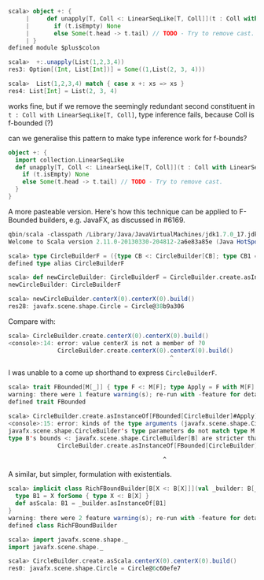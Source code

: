 ```scala
scala> object +: {
     |     def unapply[T, Coll <: LinearSeqLike[T, Coll]](t : Coll with LinearSeqLike[T, Coll]) : Option[(T, Coll)] =
     |       if (t.isEmpty) None
     |       else Some(t.head -> t.tail) // TODO - Try to remove cast.
     | }
defined module $plus$colon

scala>  +:.unapply(List(1,2,3,4))
res3: Option[(Int, List[Int])] = Some((1,List(2, 3, 4)))

scala>  List(1,2,3,4) match { case x +: xs => xs }
res4: List[Int] = List(2, 3, 4)
```

works fine, but if we remove the seemingly redundant second constituent in `t : Coll with LinearSeqLike[T, Coll]`, type inference fails, because Coll is f-bounded (?)

can we generalise this pattern to make type inference work for f-bounds?
```scala
object +: {
  import collection.LinearSeqLike
  def unapply[T, Coll <: LinearSeqLike[T, Coll]](t : Coll with LinearSeqLike[T, Coll]) : Option[(T, Coll)] = {
    if (t.isEmpty) None
    else Some(t.head -> t.tail) // TODO - Try to remove cast.
  }
}
```
A more pasteable version.
Here's how this technique can be applied to F-Bounded builders, e.g. JavaFX, as discussed in #6169.

```scala
qbin/scala -classpath /Library/Java/JavaVirtualMachines/jdk1.7.0_17.jdk/Contents/Home/jre/lib/jfxrt.jar
Welcome to Scala version 2.11.0-20130330-204812-2a6e83a85e (Java HotSpot(TM) 64-Bit Server VM, Java 1.6.0_37).

scala> type CircleBuilderF = ({type CB <: CircleBuilder[CB]; type CB1 = CB with CircleBuilder[CB]})#CB1
defined type alias CircleBuilderF

scala> def newCircleBuilder: CircleBuilderF = CircleBuilder.create.asInstanceOf[CircleBuilderF]
newCircleBuilder: CircleBuilderF

scala> newCircleBuilder.centerX(0).centerX(0).build()
res28: javafx.scene.shape.Circle = Circle@38b9a306
```

Compare with:

```scala
scala> CircleBuilder.create.centerX(0).centerX(0).build()
<console>:14: error: value centerX is not a member of ?0
              CircleBuilder.create.centerX(0).centerX(0).build()
                                              ^
```

I was unable to a come up shorthand to express `CircleBuilderF`.

```scala
scala> trait FBounded[M[_]] { type F <: M[F]; type Apply = F with M[F] }
warning: there were 1 feature warning(s); re-run with -feature for details
defined trait FBounded

scala> CircleBuilder.create.asInstanceOf[FBounded[CircleBuilder]#Apply].centerX(0).centerX(0).build()
<console>:15: error: kinds of the type arguments (javafx.scene.shape.CircleBuilder) do not conform to the expected kinds of the type parameters (type M) in trait FBounded.
javafx.scene.shape.CircleBuilder's type parameters do not match type M's expected parameters:
type B's bounds <: javafx.scene.shape.CircleBuilder[B] are stricter than type _'s declared bounds >: Nothing <: Any
              CircleBuilder.create.asInstanceOf[FBounded[CircleBuilder]#Apply].centerX(0).centerX(0).build()
```
                                                ^
A similar, but simpler, formulation with existentials.

```scala
scala> implicit class RichFBoundBuilder[B[X <: B[X]]](val _builder: B[_]) {
  type B1 = X forSome { type X <: B[X] }
  def asScala: B1 = _builder.asInstanceOf[B1]
}
warning: there were 2 feature warning(s); re-run with -feature for details
defined class RichFBoundBuilder

scala> import javafx.scene.shape._
import javafx.scene.shape._

scala> CircleBuilder.create.asScala.centerX(0).centerX(0).build()
res0: javafx.scene.shape.Circle = Circle@6c60efe7 
```
